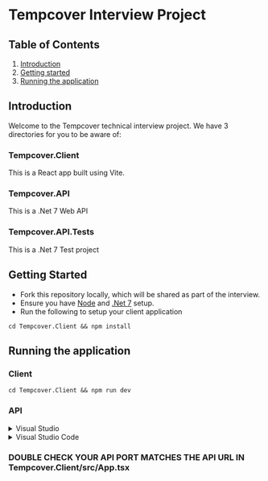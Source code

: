 # **Tempcover Interview Project**

## **Table of Contents**

1. [Introduction](#introduction)
2. [Getting started](#getting-started)
3. [Running the application](#running-the-application)

## **Introduction**

Welcome to the Tempcover technical interview project. We have 3 directories for you to be aware of:

### **Tempcover.Client**

This is a React app built using Vite.

### **Tempcover.API**

This is a .Net 7 Web API

### **Tempcover.API.Tests**

This is a .Net 7 Test project

## **Getting Started**

- Fork this repository locally, which will be shared as part of the interview.
- Ensure you have [Node](https://nodejs.org/en/) and [.Net 7](https://dotnet.microsoft.com/en-us/download/dotnet/7.0) setup.
- Run the following to setup your client application

```
cd Tempcover.Client && npm install
```

## **Running the application**

### **Client**

```
cd Tempcover.Client && npm run dev
```

### **API**

<details>
<summary>Visual Studio</summary>

Run as you would a standard application

</details>

<details>
<summary>Visual Studio Code</summary>

```
cd Tempcover.API && dotnet run
```

</details>

### **DOUBLE CHECK YOUR API PORT MATCHES THE API URL IN Tempcover.Client/src/App.tsx**
